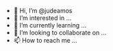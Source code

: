 - 👋 Hi, I’m @judeamos
- 👀 I’m interested in ...
- 🌱 I’m currently learning ...
- 💞️ I’m looking to collaborate on ...
- 📫 How to reach me ...

<!---
judeamos/judeamos is a ✨ special ✨ repository because its `README.md` (this file) appears on your GitHub profile.
You can click the Preview link to take a look at your changes.
--->
